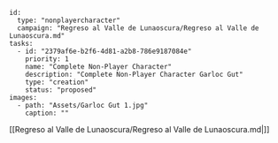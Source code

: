 
```RpgManager4
id: 
  type: "nonplayercharacter"
  campaign: "Regreso al Valle de Lunaoscura/Regreso al Valle de Lunaoscura.md"
tasks: 
  - id: "2379af6e-b2f6-4d81-a2b8-786e9187084e"
    priority: 1
    name: "Complete Non-Player Character"
    description: "Complete Non-Player Character Garloc Gut"
    type: "creation"
    status: "proposed"
images: 
  - path: "Assets/Garloc Gut 1.jpg"
    caption: ""
```


[[Regreso al Valle de Lunaoscura/Regreso al Valle de Lunaoscura.md|]]